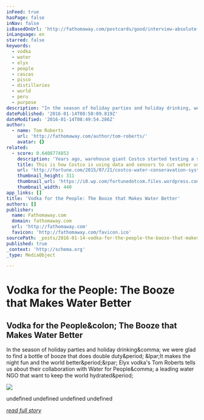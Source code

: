 ```yaml
---
inFeed: true
hasPage: false
inNav: false
isBasedOnUrl: 'http://fathomaway.com/postcards/good/interview-absolute-elyx-vodka/'
inLanguage: en
starred: false
keywords:
  - vodka
  - water
  - elyx
  - people
  - cascas
  - pisco
  - distilleries
  - world
  - peru
  - purpose
description: "In the season of holiday parties and holiday drinking, we were glad to find a bottle of booze that does double duty. (It makes the night fun and the world better.) Elyx vodka's Tom Roberts tells us about their collaboration with Water for People, a leading water NGO that want to keep the world hydrated."
datePublished: '2016-01-14T08:50:09.819Z'
dateModified: '2016-01-14T08:49:54.286Z'
author:
  - name: Tom Roberts
    url: 'http://fathomaway.com/author/tom-roberts/'
    avatar: {}
related:
  - score: 0.6408774853
    description: 'Years ago, warehouse giant Costco started testing a system of sensors and algorithms to cut water use at a handful of its buildings in Mexico. After saving thousands of dollars at each facility annually, Costco has now expanded the water conservation technology to over 50 buildings across the U.S. and Mexico.'
    title: This is how Costco is using data and sensors to cut water use
    url: 'http://fortune.com/2015/07/21/costco-water-conseravation-system/'
    thumbnail_height: 311
    thumbnail_url: 'https://i0.wp.com/fortunedotcom.files.wordpress.com/2014/10/477000903.jpg?fit=440%2C330&quality=80&strip'
    thumbnail_width: 440
app_links: []
title: 'Vodka for the People: The Booze that Makes Water Better'
authors: []
publisher:
  name: Fathomaway.com
  domain: fathomaway.com
  url: 'http://fathomaway.com'
  favicon: 'http://fathomaway.com/favicon.ico'
sourcePath: _posts/2016-01-14-vodka-for-the-people-the-booze-that-makes-water-better.md
published: true
_context: 'http://schema.org'
_type: MediaObject

---
```

# Vodka for the People: The Booze that Makes Water Better

<article style=""><h1>Vodka for the People&amp;colon; The Booze that Makes Water Better</h1><p>In the season of holiday parties and holiday drinking&amp;comma; we were glad to find a bottle of booze that does double duty&amp;period; &amp;lpar;It makes the night fun and the world better&amp;period;&amp;rpar; Elyx vodka's Tom Roberts tells us about their collaboration with Water for People&amp;comma; a leading water NGO that want to keep the world hydrated&amp;period;</p><img src="https://s3.amazonaws.com/fathom_media/cache/8c/67/8c67ace0da07c523009295aea444b0d8.jpg" /></article>

undefined
undefined
undefined
undefined

[_read full story_][0]

[0]: http://goo.gl/UwP9gs